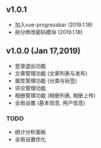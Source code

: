 ## v1.0.1

* 加入vue-progressbar (2019.1.18)
* 拆分修改密码模块 (2019.1.18)

## v1.0.0 (Jan 17,2019)

* 登录退出功能
* 文章管理功能 (文章列表与发布)
* 属性管理功能 (分类与标签)
* 评论管理功能
* 相册管理功能 (相册列表, 相册上传)
* 全局设置 (基本信息, 用户信息)

### TODO
* 统计分析面板
* 全局设置优化
